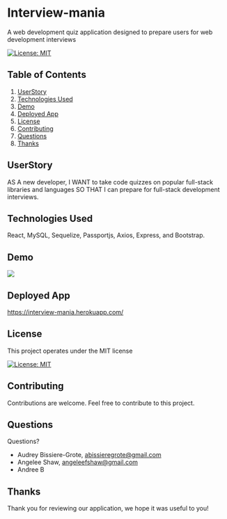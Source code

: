 # Interview-mania
A web development quiz application designed to prepare users for web development interviews
  
[![License: MIT](https://img.shields.io/badge/License-MIT-yellow.svg)](https://opensource.org/licenses/MIT)
  
## Table of Contents
1. [UserStory](#UserStory)
2. [Technologies Used](#technologies-used)
3. [Demo](#Demo)
4. [Deployed App](#deployed-app)
5. [License](#License)
6. [Contributing](#Contributing)
7. [Questions](#Questions)
8. [Thanks](#Thanks)

## UserStory
AS A new developer, 
I WANT to take code quizzes on popular full-stack libraries and languages
SO THAT I can prepare for full-stack development interviews.

## Technologies Used
React, MySQL, Sequelize, Passportjs, Axios, Express, and Bootstrap.

## Demo
![](interview-mania.gif)

## Deployed App
https://interview-mania.herokuapp.com/

## License
This project operates under the MIT license

[![License: MIT](https://img.shields.io/badge/License-MIT-yellow.svg)](https://opensource.org/licenses/MIT)

## Contributing 
Contributions are welcome. Feel free to contribute to this project.

## Questions
Questions? 

* Audrey Bissiere-Grote, abissieregrote@gmail.com
* Angelee Shaw, angeleefshaw@gmail.com 
* Andree B

## Thanks
Thank you for reviewing our application, we hope it was useful to you!